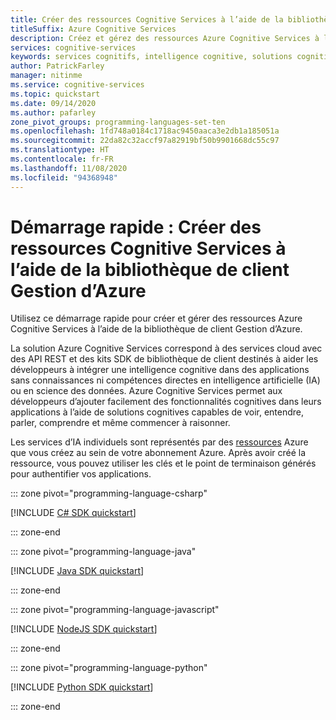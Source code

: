 ```yaml
---
title: Créer des ressources Cognitive Services à l’aide de la bibliothèque de client Gestion d’Azure
titleSuffix: Azure Cognitive Services
description: Créez et gérez des ressources Azure Cognitive Services à l’aide de la bibliothèque de client Gestion d’Azure.
services: cognitive-services
keywords: services cognitifs, intelligence cognitive, solutions cognitives, services ia
author: PatrickFarley
manager: nitinme
ms.service: cognitive-services
ms.topic: quickstart
ms.date: 09/14/2020
ms.author: pafarley
zone_pivot_groups: programming-languages-set-ten
ms.openlocfilehash: 1fd748a0184c1718ac9450aaca3e2db1a185051a
ms.sourcegitcommit: 22da82c32accf97a82919bf50b9901668dc55c97
ms.translationtype: HT
ms.contentlocale: fr-FR
ms.lasthandoff: 11/08/2020
ms.locfileid: "94368948"
---
```

# <a name="quickstart-create-a-cognitive-services-resource-using-the-azure-management-client-library"></a>Démarrage rapide : Créer des ressources Cognitive Services à l’aide de la bibliothèque de client Gestion d’Azure

Utilisez ce démarrage rapide pour créer et gérer des ressources Azure Cognitive Services à l’aide de la bibliothèque de client Gestion d’Azure.

La solution Azure Cognitive Services correspond à des services cloud avec des API REST et des kits SDK de bibliothèque de client destinés à aider les développeurs à intégrer une intelligence cognitive dans des applications sans connaissances ni compétences directes en intelligence artificielle (IA) ou en science des données. Azure Cognitive Services permet aux développeurs d’ajouter facilement des fonctionnalités cognitives dans leurs applications à l’aide de solutions cognitives capables de voir, entendre, parler, comprendre et même commencer à raisonner.

Les services d’IA individuels sont représentés par des [ressources](../azure-resource-manager/management/manage-resources-portal.md) Azure que vous créez au sein de votre abonnement Azure. Après avoir créé la ressource, vous pouvez utiliser les clés et le point de terminaison générés pour authentifier vos applications.

::: zone pivot="programming-language-csharp"

[!INCLUDE [C# SDK quickstart](includes/quickstarts/management-csharp.md)]

::: zone-end

::: zone pivot="programming-language-java"

[!INCLUDE [Java SDK quickstart](includes/quickstarts/management-java.md)]

::: zone-end

::: zone pivot="programming-language-javascript"

[!INCLUDE [NodeJS SDK quickstart](includes/quickstarts/management-node.md)]

::: zone-end

::: zone pivot="programming-language-python"

[!INCLUDE [Python SDK quickstart](includes/quickstarts/management-python.md)]

::: zone-end